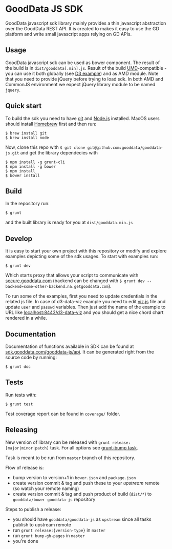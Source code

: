 # GoodData JS SDK
GoodData javascript sdk library mainly provides a thin javascript abstraction
over the GoodData REST API. It is created to makes it easy to use the GD platform
and write small javascript apps relying on GD APIs.

## Usage

GoodData javascript sdk can be used as bower component. The result of the build is
in `dist/gooddata[.min].js`. Result of the build [UMD](https://github.com/umdjs/umd)-compatible -
you can use it both globally (see [D3 example][d3ex]) and as AMD module. Note that you need to provide
jQuery before trying to load sdk. In both AMD and CommonJS environment we expect jQuery library module
to be named `jquery`.

## Quick start
To build the sdk you need to have [git](http://git-scm.com) and [Node.js](http://nodejs.org)
installed. MacOS users should install [Homebrew](http://mxcl.github.com/homebrew/)
first and then run:
```
$ brew install git
$ brew install node
```
Now, clone this repo with `$ git clone git@github.com:gooddata/gooddata-js.git`
and get the library dependecies with
```
$ npm install -g grunt-cli
$ npm install -g bower
$ npm install
$ bower install
```
## Build
In the repository run:
```
$ grunt
```
and the built library is ready for you at `dist/gooddata.min.js`

## Develop
It is easy to start your own project with this repository or modify and explore
examples depicting some of the sdk usages. To start with examples run:
```
$ grunt dev
```
Which starts proxy that allows your script to communicate with [secure.gooddata.com](https://secure.gooddata.com)
(backend can be changed with `$ grunt dev --backend=some-other-backend.na.getgooddata.com`).

To run some of the examples, first you need to update credentials in the related js file.
In case of d3-data-viz example you need to edit
[viz.js](https://github.com/gooddata/gooddata-js/blob/develop/examples/d3-data-viz/viz.js)
file and update `user` and `passwd` variables. Then just add the name of the example to URL like
[localhost:8443/d3-data-viz](https://localhost:8443/d3-data-viz) and you should get a nice chord
chart rendered in a while.

## Documentation
Documentation of functions available in SDK can be found at [sdk.gooddata.com/gooddata-js/api](http://sdk.gooddata.com/gooddata-js/api).
It can be generated right from the source code by running:
```
$ grunt doc
```

## Tests
Run tests with:
```
$ grunt test
```
Test coverage report can be found in `coverage/` folder.

## Releasing
New version of library can be released with `grunt release:[major|minor|patch]` task. For all options
see [grunt-bump task][vjBump].

Task is meant to be run from `master` branch of this repository.

Flow of release is:

* bump version to version+1 in `bower.json` and `package.json`
* create version commit & tag and push these to your *upstream* remote (so watch your remote naming)
* create version commit & tag and push product of build (`dist/*`) to `gooddata/bower-gooddata-js` repository

Steps to publish a release:

* you should have `gooddata/gooddata-js` as `upstream` since all tasks publish to upstream remote
* run `grunt release:{version-type}` in `master`
* run `grunt bump-gh-pages` in `master`
* you're done

[d3ex]: examples/d3-data-viz/viz.js
[vjBump]: https://github.com/vojtajina/grunt-bump
